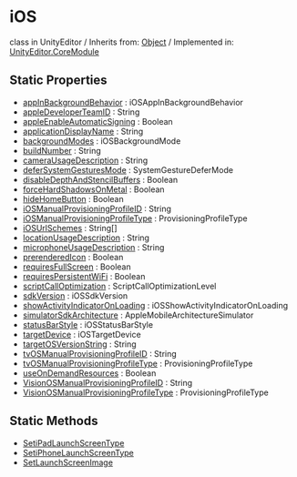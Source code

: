 # iOS
class in UnityEditor
 / Inherits from: <a href="https://docs.unity3d.com/6000.1/Documentation/ScriptReference/Object.html">Object</a> / Implemented in: <a href="https://docs.unity3d.com/6000.1/Documentation/ScriptReference/UnityEditor.CoreModule.html">UnityEditor.CoreModule</a>

## Static Properties
- <a href="https://docs.unity3d.com/6000.1/Documentation/ScriptReference/iOS-appInBackgroundBehavior.html">appInBackgroundBehavior</a> : iOSAppInBackgroundBehavior
- <a href="https://docs.unity3d.com/6000.1/Documentation/ScriptReference/iOS-appleDeveloperTeamID.html">appleDeveloperTeamID</a> : String
- <a href="https://docs.unity3d.com/6000.1/Documentation/ScriptReference/iOS-appleEnableAutomaticSigning.html">appleEnableAutomaticSigning</a> : Boolean
- <a href="https://docs.unity3d.com/6000.1/Documentation/ScriptReference/iOS-applicationDisplayName.html">applicationDisplayName</a> : String
- <a href="https://docs.unity3d.com/6000.1/Documentation/ScriptReference/iOS-backgroundModes.html">backgroundModes</a> : iOSBackgroundMode
- <a href="https://docs.unity3d.com/6000.1/Documentation/ScriptReference/iOS-buildNumber.html">buildNumber</a> : String
- <a href="https://docs.unity3d.com/6000.1/Documentation/ScriptReference/iOS-cameraUsageDescription.html">cameraUsageDescription</a> : String
- <a href="https://docs.unity3d.com/6000.1/Documentation/ScriptReference/iOS-deferSystemGesturesMode.html">deferSystemGesturesMode</a> : SystemGestureDeferMode
- <a href="https://docs.unity3d.com/6000.1/Documentation/ScriptReference/iOS-disableDepthAndStencilBuffers.html">disableDepthAndStencilBuffers</a> : Boolean
- <a href="https://docs.unity3d.com/6000.1/Documentation/ScriptReference/iOS-forceHardShadowsOnMetal.html">forceHardShadowsOnMetal</a> : Boolean
- <a href="https://docs.unity3d.com/6000.1/Documentation/ScriptReference/iOS-hideHomeButton.html">hideHomeButton</a> : Boolean
- <a href="https://docs.unity3d.com/6000.1/Documentation/ScriptReference/iOS-iOSManualProvisioningProfileID.html">iOSManualProvisioningProfileID</a> : String
- <a href="https://docs.unity3d.com/6000.1/Documentation/ScriptReference/iOS-iOSManualProvisioningProfileType.html">iOSManualProvisioningProfileType</a> : ProvisioningProfileType
- <a href="https://docs.unity3d.com/6000.1/Documentation/ScriptReference/iOS-iOSUrlSchemes.html">iOSUrlSchemes</a> : String[]
- <a href="https://docs.unity3d.com/6000.1/Documentation/ScriptReference/iOS-locationUsageDescription.html">locationUsageDescription</a> : String
- <a href="https://docs.unity3d.com/6000.1/Documentation/ScriptReference/iOS-microphoneUsageDescription.html">microphoneUsageDescription</a> : String
- <a href="https://docs.unity3d.com/6000.1/Documentation/ScriptReference/iOS-prerenderedIcon.html">prerenderedIcon</a> : Boolean
- <a href="https://docs.unity3d.com/6000.1/Documentation/ScriptReference/iOS-requiresFullScreen.html">requiresFullScreen</a> : Boolean
- <a href="https://docs.unity3d.com/6000.1/Documentation/ScriptReference/iOS-requiresPersistentWiFi.html">requiresPersistentWiFi</a> : Boolean
- <a href="https://docs.unity3d.com/6000.1/Documentation/ScriptReference/iOS-scriptCallOptimization.html">scriptCallOptimization</a> : ScriptCallOptimizationLevel
- <a href="https://docs.unity3d.com/6000.1/Documentation/ScriptReference/iOS-sdkVersion.html">sdkVersion</a> : iOSSdkVersion
- <a href="https://docs.unity3d.com/6000.1/Documentation/ScriptReference/iOS-showActivityIndicatorOnLoading.html">showActivityIndicatorOnLoading</a> : iOSShowActivityIndicatorOnLoading
- <a href="https://docs.unity3d.com/6000.1/Documentation/ScriptReference/iOS-simulatorSdkArchitecture.html">simulatorSdkArchitecture</a> : AppleMobileArchitectureSimulator
- <a href="https://docs.unity3d.com/6000.1/Documentation/ScriptReference/iOS-statusBarStyle.html">statusBarStyle</a> : iOSStatusBarStyle
- <a href="https://docs.unity3d.com/6000.1/Documentation/ScriptReference/iOS-targetDevice.html">targetDevice</a> : iOSTargetDevice
- <a href="https://docs.unity3d.com/6000.1/Documentation/ScriptReference/iOS-targetOSVersionString.html">targetOSVersionString</a> : String
- <a href="https://docs.unity3d.com/6000.1/Documentation/ScriptReference/iOS-tvOSManualProvisioningProfileID.html">tvOSManualProvisioningProfileID</a> : String
- <a href="https://docs.unity3d.com/6000.1/Documentation/ScriptReference/iOS-tvOSManualProvisioningProfileType.html">tvOSManualProvisioningProfileType</a> : ProvisioningProfileType
- <a href="https://docs.unity3d.com/6000.1/Documentation/ScriptReference/iOS-useOnDemandResources.html">useOnDemandResources</a> : Boolean
- <a href="https://docs.unity3d.com/6000.1/Documentation/ScriptReference/iOS-VisionOSManualProvisioningProfileID.html">VisionOSManualProvisioningProfileID</a> : String
- <a href="https://docs.unity3d.com/6000.1/Documentation/ScriptReference/iOS-VisionOSManualProvisioningProfileType.html">VisionOSManualProvisioningProfileType</a> : ProvisioningProfileType

## Static Methods
- <a href="https://docs.unity3d.com/6000.1/Documentation/ScriptReference/iOS.SetiPadLaunchScreenType.html">SetiPadLaunchScreenType</a>
- <a href="https://docs.unity3d.com/6000.1/Documentation/ScriptReference/iOS.SetiPhoneLaunchScreenType.html">SetiPhoneLaunchScreenType</a>
- <a href="https://docs.unity3d.com/6000.1/Documentation/ScriptReference/iOS.SetLaunchScreenImage.html">SetLaunchScreenImage</a>
